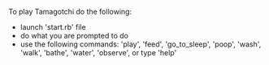 To play Tamagotchi do the following:

- launch 'start.rb' file
- do what you are prompted to do
- use the following commands: 'play', 'feed', 'go_to_sleep', 'poop', 'wash', 'walk', 'bathe', 'water', 'observe', or type 'help'
